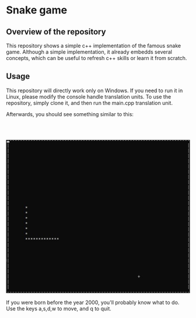 # Snake game

## Overview of the repository

This repository shows a simple c++ implementation of the famous snake game. Although a simple implementation, it already embedds several concepts, which can be useful to refresh c++ skills or learn it from scratch.

## Usage

This repository will directly work only on Windows. If you need to run it in Linux, please modify the console handle translation units. To use the repository, simply clone it, and then run the main.cpp translation unit.

Afterwards, you should see something similar to this:

<br />
<br /> 
<p align="center">
   <img src="/Visualizations/snake_sample.PNG" width="700" />
</p>


If you were born before the year 2000, you'll probably know what to do. Use the keys a,s,d,w to move, and q to quit.
